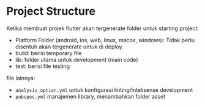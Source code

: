 # Project Structure

Ketika membuat projek flutter akan tergenerate folder untuk starting project:

- Platform Folder (android, ios, web, linux, macos, windows): Tidak perlu disentuh akan tergenerate untuk di deploy.
- build: berisi temporary file
- lib: folder utama untuk development (main code)
- test: berisi file testing

file lainnya:

- `analysis_option.yml` untuk konfigurasi linting/intelisense development
- `pubspec.yml` manajemen library, menambahkan folder asset
